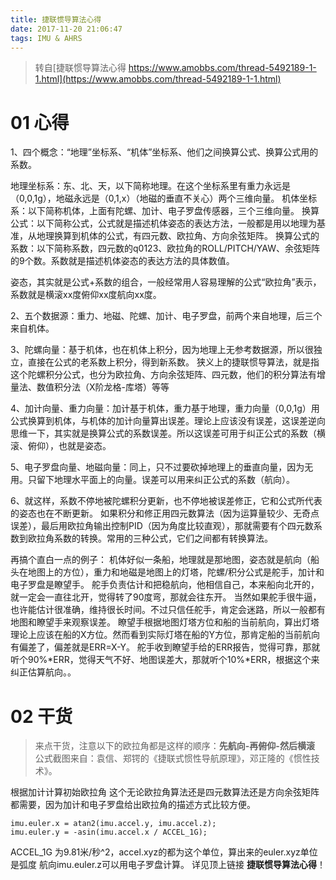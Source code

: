 ```yaml
---
title: 捷联惯导算法心得
date: 2017-11-20 21:06:47
tags: IMU & AHRS
---
```


>转自[捷联惯导算法心得 https://www.amobbs.com/thread-5492189-1-1.html](https://www.amobbs.com/thread-5492189-1-1.html)

# 01 心得
1、四个概念：“地理”坐标系、“机体”坐标系、他们之间换算公式、换算公式用的系数。

地理坐标系：东、北、天，以下简称地理。在这个坐标系里有重力永远是（0,0,1g），地磁永远是（0,1,x）（地磁的垂直不关心）两个三维向量。
机体坐标系：以下简称机体，上面有陀螺、加计、电子罗盘传感器，三个三维向量。
换算公式：以下简称公式，公式就是描述机体姿态的表达方法，一般都是用以地理为基准，从地理换算到机体的公式，有四元数、欧拉角、方向余弦矩阵。
换算公式的系数：以下简称系数，四元数的q0123、欧拉角的ROLL/PITCH/YAW、余弦矩阵的9个数。系数就是描述机体姿态的表达方法的具体数值。

姿态，其实就是公式+系数的组合，一般经常用人容易理解的公式“欧拉角”表示，系数就是横滚xx度俯仰xx度航向xx度。

2、五个数据源：重力、地磁、陀螺、加计、电子罗盘，前两个来自地理，后三个来自机体。

3、陀螺向量：基于机体，也在机体上积分，因为地理上无参考数据源，所以很独立，直接在公式的老系数上积分，得到新系数。
狭义上的捷联惯导算法，就是指这个陀螺积分公式，也分为欧拉角、方向余弦矩阵、四元数，他们的积分算法有增量法、数值积分法（X阶龙格-库塔）等等

4、加计向量、重力向量：加计基于机体，重力基于地理，重力向量（0,0,1g）用公式换算到机体，与机体的加计向量算出误差。理论上应该没有误差，这误差逆向思维一下，其实就是换算公式的系数误差。所以这误差可用于纠正公式的系数（横滚、俯仰），也就是姿态。

5、电子罗盘向量、地磁向量：同上，只不过要砍掉地理上的垂直向量，因为无用。只留下地理水平面上的向量。误差可以用来纠正公式的系数（航向）。

6、就这样，系数不停地被陀螺积分更新，也不停地被误差修正，它和公式所代表的姿态也在不断更新。
如果积分和修正用四元数算法（因为运算量较少、无奇点误差），最后用欧拉角输出控制PID（因为角度比较直观），那就需要有个四元数系数到欧拉角系数的转换。常用的三种公式，它们之间都有转换算法。

再搞个直白一点的例子：
机体好似一条船，地理就是那地图，姿态就是航向（船头在地图上的方位），重力和地磁是地图上的灯塔，陀螺/积分公式是舵手，加计和电子罗盘是瞭望手。
舵手负责估计和把稳航向，他相信自己，本来船向北开的，就一定会一直往北开，觉得转了90度弯，那就会往东开。
当然如果舵手很牛逼，也许能估计很准确，维持很长时间。不过只信任舵手，肯定会迷路，所以一般都有地图和瞭望手来观察误差。
瞭望手根据地图灯塔方位和船的当前航向，算出灯塔理论上应该在船的X方位。然而看到实际灯塔在船的Y方位，那肯定船的当前航向有偏差了，偏差就是ERR=X-Y。
舵手收到瞭望手给的ERR报告，觉得可靠，那就听个90%*ERR，觉得天气不好、地图误差大，那就听个10%*ERR，根据这个来纠正估算航向。。

# 02 干货
>来点干货，注意以下的欧拉角都是这样的顺序：**先航向-再俯仰-然后横滚**
>公式截图来自：袁信、郑锷的《捷联式惯性导航原理》，邓正隆的《惯性技术》。

根据加计计算初始欧拉角
这个无论欧拉角算法还是四元数算法还是方向余弦矩阵都需要，因为加计和电子罗盘给出欧拉角的描述方式比较方便。

	imu.euler.x = atan2(imu.accel.y, imu.accel.z);
	imu.euler.y = -asin(imu.accel.x / ACCEL_1G);

ACCEL_1G 为9.81米/秒^2，accel.xyz的都为这个单位，算出来的euler.xyz单位是弧度
航向imu.euler.z可以用电子罗盘计算。 详见顶上链接 **捷联惯导算法心得**！
